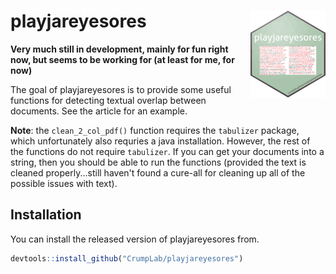# playjareyesores <img src='man/figures/logo.png' align="right" height="139" />

<!-- badges: start -->
<!-- badges: end -->

**Very much still in development, mainly for fun right now, but seems to be working for (at least for me, for now)**

The goal of playjareyesores is to provide some useful functions for detecting textual overlap between documents. See the article for an example.

**Note**: the `clean_2_col_pdf()` function requires the `tabulizer` package, which unfortunately also requries a java installation. However, the rest of the functions do not require `tabulizer`. If you can get your documents into a string, then you should be able to run the functions (provided the text is cleaned properly...still haven't found a cure-all for cleaning up all of the possible issues with text).

## Installation

You can install the released version of playjareyesores from.

``` r
devtools::install_github("CrumpLab/playjareyesores")
```


